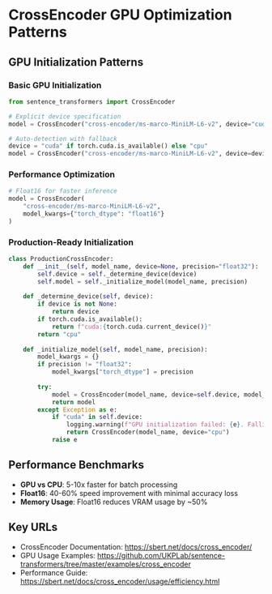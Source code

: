 # CrossEncoder GPU Optimization Patterns

## GPU Initialization Patterns

### Basic GPU Initialization
```python
from sentence_transformers import CrossEncoder

# Explicit device specification
model = CrossEncoder("cross-encoder/ms-marco-MiniLM-L6-v2", device="cuda")

# Auto-detection with fallback
device = "cuda" if torch.cuda.is_available() else "cpu"
model = CrossEncoder("cross-encoder/ms-marco-MiniLM-L6-v2", device=device)
```

### Performance Optimization
```python
# Float16 for faster inference
model = CrossEncoder(
    "cross-encoder/ms-marco-MiniLM-L6-v2", 
    model_kwargs={"torch_dtype": "float16"}
)
```

### Production-Ready Initialization
```python
class ProductionCrossEncoder:
    def __init__(self, model_name, device=None, precision="float32"):
        self.device = self._determine_device(device)
        self.model = self._initialize_model(model_name, precision)
    
    def _determine_device(self, device):
        if device is not None:
            return device
        if torch.cuda.is_available():
            return f"cuda:{torch.cuda.current_device()}"
        return "cpu"
    
    def _initialize_model(self, model_name, precision):
        model_kwargs = {}
        if precision != "float32":
            model_kwargs["torch_dtype"] = precision
        
        try:
            model = CrossEncoder(model_name, device=self.device, model_kwargs=model_kwargs)
            return model
        except Exception as e:
            if "cuda" in self.device:
                logging.warning(f"GPU initialization failed: {e}. Falling back to CPU.")
                return CrossEncoder(model_name, device="cpu")
            raise e
```

## Performance Benchmarks
- **GPU vs CPU**: 5-10x faster for batch processing
- **Float16**: 40-60% speed improvement with minimal accuracy loss
- **Memory Usage**: Float16 reduces VRAM usage by ~50%

## Key URLs
- CrossEncoder Documentation: https://sbert.net/docs/cross_encoder/
- GPU Usage Examples: https://github.com/UKPLab/sentence-transformers/tree/master/examples/cross_encoder
- Performance Guide: https://sbert.net/docs/cross_encoder/usage/efficiency.html
